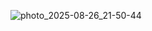 ![photo_2025-08-26_21-50-44](https://github.com/user-attachments/assets/a2261756-40f6-48b0-9c71-0743e6053939)
